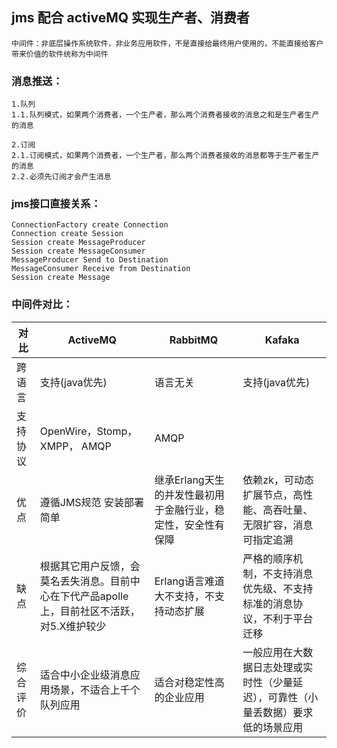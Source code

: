 ## jms 配合 activeMQ 实现生产者、消费者

```
中间件：非底层操作系统软件，非业务应用软件，不是直接给最终用户使用的，不能直接给客户带来价值的软件统称为中间件
```


### 消息推送：

```
1.队列
1.1.队列模式，如果两个消费者，一个生产者，那么两个消费者接收的消息之和是生产者生产的消息
```

```
2.订阅
2.1.订阅模式，如果两个消费者，一个生产者，那么两个消费者接收的消息都等于生产者生产的消息
2.2.必须先订阅才会产生消息
```

### jms接口直接关系：
```
ConnectionFactory create Connection
Connection create Session
Session create MessageProducer
Session create MessageConsumer
MessageProducer Send to Destination
MessageConsumer Receive from Destination
Session create Message
```



### 中间件对比：

|对比  | ActiveMQ | RabbitMQ | Kafaka |
| --- | --- | --- | --- |
| 跨语言 | 支持(java优先) | 语言无关 | 支持(java优先) |
| 支持协议 | OpenWire，Stomp，XMPP， AMQP | AMQP |   |
| 优点 | 遵循JMS规范 安装部署简单 | 继承Erlang天生的并发性最初用于金融行业，稳定性，安全性有保障 | 依赖zk，可动态扩展节点，高性能、高吞吐量、无限扩容，消息可指定追溯  |
| 缺点 | 根据其它用户反馈，会莫名丢失消息。目前中心在下代产品apolle上，目前社区不活跃，对5.X维护较少  | Erlang语言难道大不支持，不支持动态扩展 | 严格的顺序机制，不支持消息优先级、不支持标准的消息协议，不利于平台迁移 |
| 综合评价 | 适合中小企业级消息应用场景，不适合上千个队列应用 | 适合对稳定性高的企业应用 | 一般应用在大数据日志处理或实时性（少量延迟），可靠性（小量丢数据）要求低的场景应用  |


